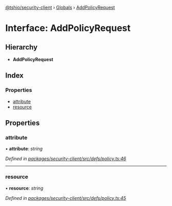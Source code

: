 [@tshio/security-client](../README.md) › [Globals](../globals.md) › [AddPolicyRequest](addpolicyrequest.md)

# Interface: AddPolicyRequest

## Hierarchy

* **AddPolicyRequest**

## Index

### Properties

* [attribute](addpolicyrequest.md#markdown-header-attribute)
* [resource](addpolicyrequest.md#markdown-header-resource)

## Properties

###  attribute

• **attribute**: *string*

*Defined in [packages/security-client/src/defs/policy.ts:46](https://github.com/TheSoftwareHouse/rad-modules-tools/blob/22a789f/packages/security-client/src/defs/policy.ts#L46)*

___

###  resource

• **resource**: *string*

*Defined in [packages/security-client/src/defs/policy.ts:45](https://github.com/TheSoftwareHouse/rad-modules-tools/blob/22a789f/packages/security-client/src/defs/policy.ts#L45)*

